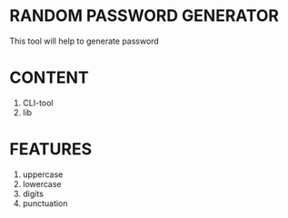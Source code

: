 # RANDOM PASSWORD GENERATOR
This tool will help to generate password

# CONTENT
1. CLI-tool
2. lib

# FEATURES
1. uppercase
2. lowercase
3. digits
4. punctuation






